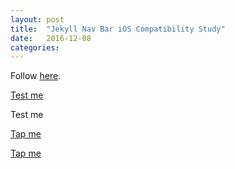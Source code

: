 ```yaml
---
layout: post
title:  "Jekyll Nav Bar iOS Compatibility Study"
date:   2016-12-08
categories: 
---
```


Follow [here](https://www.nczonline.net/blog/2012/07/05/ios-has-a-hover-problem/).

<style>
a:hover {
    color: red;
}
</style>
<p><a href="/">Test me</a></p>

<style>
p:hover a {
    color: red;
}
</style>
<p><p>Test me</p></p>


<style>
    p span {
        display: none;
    }

    p:hover span {
        display: inline;
    }
</style>
<p><a href="/">Tap me</a><span>You tapped!</span></p>


<style>
    p span {
        display: none;
    }

    .no-touch p:hover span {
        display: inline;
    }
</style>
<p><a href="/">Tap me</a><span>You tapped!</span></p>


